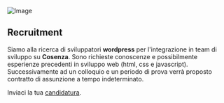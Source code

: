 ![Image](http://www.hictech.com/hostatiDaHicTech/loghiHT/black_200.png)

## Recruitment

Siamo alla ricerca di sviluppatori **wordpress** per l'integrazione in team di sviluppo su **Cosenza**.
Sono richieste conoscenze e possibilmente esperienze precedenti in sviluppo web (html, css e javascript).
Successivamente ad un colloquio e un periodo di prova verrà proposto contratto di assunzione a tempo indeterminato.

Inviaci la tua [candidatura](mailto:info@hictech.com). 

